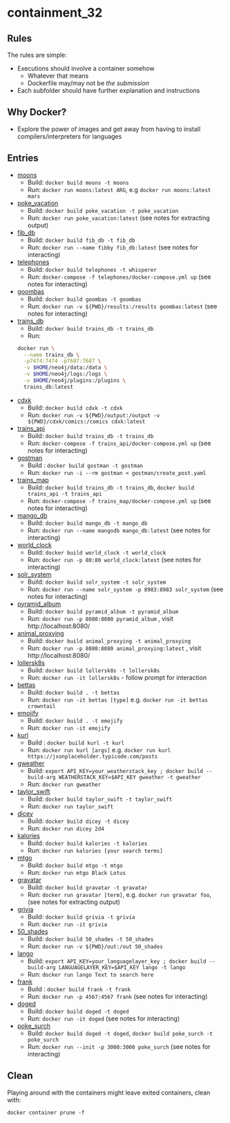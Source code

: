 # containment_32

## Rules

The rules are simple:

* Executions should involve a container somehow
  * Whatever that means
  * Dockerfile may/may not be _the submission_
* Each subfolder should have further explanation and instructions

## Why Docker?

* Explore the power of images and get away from having to install compilers/interpreters for languages

## Entries

* [moons](./moons/README.md)
  * Build: `docker build moons -t moons`
  * Run: `docker run moons:latest ARG`, e.g `docker run moons:latest mars`
* [poke_vacation](./poke_vacation/README.md)
  * Build: `docker build poke_vacation -t poke_vacation`
  * Run: `docker run poke_vacation:latest` (see notes for extracting output)
* [fib_db](./fib_db/README.md)
  * Build: `docker build fib_db -t fib_db`
  * Run: `docker run --name fibby fib_db:latest` (see notes for interacting)
* [telephones](./telephones/README.md)
  * Build: `docker build telephones -t whisperer`
  * Run: `docker-compose -f telephones/docker-compose.yml up` (see notes for interacting)
* [goombas](./goombas/README.md)
  * Build: `docker build goombas -t goombas`
  * Run: `docker run -v ${PWD}/results:/results goombas:latest` (see notes for interacting)
* [trains_db](./trains_db/README.md)
  * Build: `docker build trains_db -t trains_db`
  * Run:
  ```bash
  docker run \
    --name trains_db \
    -p7474:7474 -p7687:7687 \
    -v $HOME/neo4j/data:/data \
    -v $HOME/neo4j/logs:/logs \
    -v $HOME/neo4j/plugins:/plugins \
    trains_db:latest
  ```
* [cdxk](./cdxk/README.md)
  * Build: `docker build cdxk -t cdxk`
  * Run: `docker run -v ${PWD}/output:/output -v ${PWD}/cdxk/comics:/comics cdxk:latest`
* [trains_api](./trains_api/README.md)
  * Build: `docker build trains_db -t trains_db`
  * Run: `docker-compose -f trains_api/docker-compose.yml up` (see notes for interacting)
* [gostman](./gostman/README.md)
  * Build : `docker build gostman -t gostman`
  * Run: `docker run -i --rm gostman < gostman/create_post.yaml`
* [trains_map](./trains_map/README.md)
  * Build: `docker build trains_db -t trains_db`, `docker build trains_api -t trains_api`
  * Run: `docker-compose -f trains_map/docker-compose.yml up` (see notes for interacting)
* [mango_db](./mango_db/README.md)
  * Build: `docker build mango_db -t mango_db`
  * Run: `docker run --name mangodb mango_db:latest` (see notes for interacting)
* [world_clock](./world_clock/README.md)
  * Build: `docker build world_clock -t world_clock`
  * Run: `docker run -p 80:80 world_clock:latest` (see notes for interacting)
* [solr_system](./solr_system/README.md)
  * Build: `docker build solr_system -t solr_system`
  * Run: `docker run --name solr_system -p 8983:8983 solr_system` (see notes for interacting)
* [pyramid_album](./pyramid_album/README.md)
  * Build: `docker build pyramid_album -t pyramid_album`
  * Run: `docker run -p 8080:8080 pyramid_album` , visit http://localhost:8080/
* [animal_proxying](./animal_proxying/README.md)
  * Build: `docker build animal_proxying -t animal_proxying`
  * Run: `docker run -p 8080:8080 animal_proxying:latest` , visit http://localhost:8080/
* [lollersk8s](./lollersk8s/README.md)
  * Build: `docker build lollersk8s -t lollersk8s`
  * Run: `docker run -it lollersk8s` - follow prompt for interaction
* [bettas](./bettas/README.md)
  * Build: `docker build . -t bettas`
  * Run: `docker run -it bettas [type]` e.g. `docker run -it bettas crowntail`
* [emojify](./emojify/README.md)
  * Build: `docker build . -t emojify`
  * Run: `docker run -it emojify`
* [kurl](./kurl/README.md)
  * Build : `docker build kurl -t kurl`
  * Run: `docker run kurl [args]` e.g. `docker run kurl https://jsonplaceholder.typicode.com/posts`
* [gweather](./gweather/README.md)
  * Build: `export API_KEY=your_weatherstack_key ; docker build --build-arg WEATHERSTACK_KEY=$API_KEY gweather -t gweather`
  * Run: `docker run gweather`
* [taylor_swift](./taylor_swift/README.md)
  * Build: `docker build taylor_swift -t taylor_swift`
  * Run: `docker run taylor_swift`
* [dicey](./dicey/README.md)
  * Build: `docker build dicey -t dicey`
  * Run: `docker run dicey 2d4`
* [kalories](./kalories/README.md)
  * Build: `docker build kalories -t kalories`
  * Run: `docker run kalories [your search terms]`
* [mtgo](./mtgo/README.md)
  * Build: `docker build mtgo -t mtgo`
  * Run: `docker run mtgo Black Lotus`
* [gravatar](./gravatar/README.md)
  * Build: `docker build gravatar -t gravatar`
  * Run: `docker run gravatar [term]`, e.g. `docker run gravatar foo`, (see notes for extracting output)
* [grivia](./grivia/README.md)
  * Build: `docker build grivia -t grivia`
  * Run: `docker run -it grivia`
* [50_shades](./50_shades/README.md)
  * Build: `docker build 50_shades -t 50_shades`
  * Run: `docker run -v ${PWD}/out:/out 50_shades`
* [lango](./lango/README.md)
  * Build: `export API_KEY=your_languagelayer_key ; docker build --build-arg LANGUAGELAYER_KEY=$API_KEY lango -t lango`
  * Run: `docker run lango Text to search here`
* [frank](./frank/README.md)
  * Build : `docker build frank -t frank`
  * Run: `docker run -p 4567:4567 frank` (see notes for interacting)
* [doged](./doged/README.md)
  * Build: `docker build doged -t doged`
  * Run: `docker run -it doged` (see notes for interacting)
* [poke_surch](./poke_surch/)
  * Build: `docker build doged -t doged`, `docker build poke_surch -t poke_surch`
  * Run: `docker run --init -p 3000:3000 poke_surch` (see notes for interacting)
  
## Clean

Playing around with the containers might leave exited containers, clean with:

```
docker container prune -f
```
